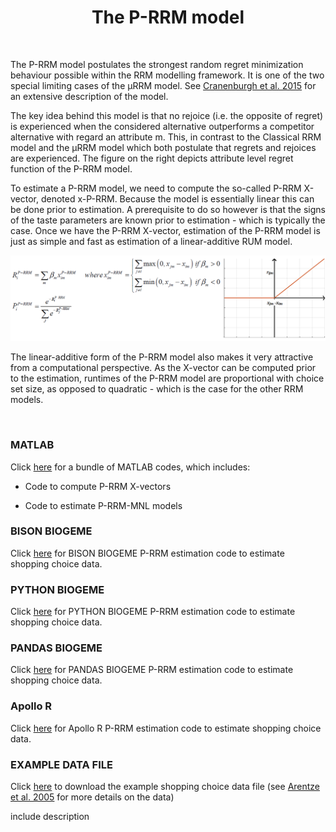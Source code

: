 <h1 class="font_6 wixui-rich-text__text" style="text-align: center;"><span class="wixui-rich-text__text">The P-RRM model</span></h1>
<div id="bgLayers_comp-la7woksn" class="MW5IWV" data-hook="bgLayers">&nbsp;</div>
<div class="" data-mesh-id="comp-la7woksninlineContent" data-testid="inline-content">
<div data-mesh-id="comp-la7woksninlineContent-gridContainer" data-testid="mesh-container-content">
<div id="i20dw1f4" class="BaOVQ8 tz5f0K i20dw1f4 wixui-rich-text" data-testid="richTextElement">
<p class="font_8 wixui-rich-text__text" dir="ltr"><span class="wixui-rich-text__text">The P-RRM model postulates the strongest random regret minimization behaviour possible within the RRM modelling framework.&nbsp;</span>It is one of the two special limiting cases of the &micro;RRM model. See&nbsp;<span class="wixui-rich-text__text"><a class="wixui-rich-text__text" href="http://www.sciencedirect.com/science/article/pii/S0965856415000166" target="_blank" rel="noopener">Cranenburgh et al. 2015</a></span>&nbsp;for an extensive description of the model.</p>
<p class="font_8 wixui-rich-text__text" dir="ltr">The key idea behind this model is that no rejoice (i.e. the opposite of regret) is experienced when the considered alternative outperforms a competitor alternative with regard an attribute&nbsp;<span class="wixui-rich-text__text">m.&nbsp;</span>This, in contrast to the Classical RRM model and the &micro;RRM model which both postulate that regrets&nbsp;<span class="wixui-rich-text__text">and</span>&nbsp;rejoices are experienced. The figure on the right depicts attribute level regret function of the P-RRM model.</p>
<p class="font_8 wixui-rich-text__text" dir="ltr">To estimate a P-RRM model, we need to compute the so-called P-RRM X-vector, denoted x-P-RRM. Because the model is essentially linear this can be done prior to estimation. A prerequisite to do so however is that the signs of the taste parameters are known prior to estimation - which is typically the case. Once we have the P-RRM X-vector, estimation of the P-RRM model is just as simple and fast as estimation of a linear-additive RUM model.</p>
 <p class="font_8 wixui-rich-text__text" dir="ltr"><img src="https://github.com/sandervancranenburgh/advancedRRMmodels/blob/main/RRM%20Models%20%26%20Software/P-RRM/P_RRM.png" alt="" /></p>
<p class="font_8 wixui-rich-text__text" dir="ltr">The linear-additive form of the P-RRM model also makes it very attractive from a computational perspective. As the X-vector can be computed prior to the estimation, runtimes of the P-RRM model are proportional with choice set size, as opposed to quadratic - which is the case for the other RRM models.</p>
<p class="font_8 wixui-rich-text__text">&nbsp;</p>
<h3 class="font_7 wixui-rich-text__text" dir="ltr">MATLAB</h3>
<p class="font_8 wixui-rich-text__text" dir="ltr">Click&nbsp;<span class="wixui-rich-text__text"><a class="wixui-rich-text__text" href="https://github.com/sandervancranenburgh/advancedRRMmodels/tree/main/RRM%20Models%20%26%20Software/P-RRM/MATLAB" target="_blank" rel="noopener">here</a></span>&nbsp;for a bundle of MATLAB codes, which includes:</p>
<ul class="font_8 wixui-rich-text__text">
<li class="wixui-rich-text__text">
<p class="font_8 wixui-rich-text__text" dir="ltr">Code to compute P-RRM X-vectors</p>
</li>
<li class="wixui-rich-text__text">
<p class="font_8 wixui-rich-text__text" dir="ltr">Code to estimate P-RRM-MNL models</p>
</li>
</ul>
<h3 class="font_7 wixui-rich-text__text" dir="ltr">BISON BIOGEME&nbsp;</h3>
<p class="font_8 wixui-rich-text__text" dir="ltr">Click&nbsp;<span class="wixui-rich-text__text"><a class="wixui-rich-text__text" href="https://github.com/sandervancranenburgh/advancedRRMmodels/tree/main/RRM%20Models%20%26%20Software/P-RRM/BISON%20BIOGEME" target="_blank" rel="noopener">here</a></span>&nbsp;for BISON BIOGEME P-RRM estimation code to estimate shopping choice data.</p>
<h3 class="font_7 wixui-rich-text__text" dir="ltr">PYTHON BIOGEME</h3>
<p class="font_8 wixui-rich-text__text" dir="ltr">Click&nbsp;<span class="wixui-rich-text__text"><a class="wixui-rich-text__text" href="https://github.com/sandervancranenburgh/advancedRRMmodels/tree/main/RRM%20Models%20%26%20Software/P-RRM/PYTHON%20BIOGEME" target="_blank" rel="noopener">here</a></span>&nbsp;for PYTHON BIOGEME P-RRM estimation code to estimate shopping choice data.</p>
<h3 class="font_7 wixui-rich-text__text" dir="ltr">PANDAS BIOGEME</h3>
<p class="font_8 wixui-rich-text__text" dir="ltr">Click&nbsp;<span class="wixui-rich-text__text"><a class="wixui-rich-text__text" href="https://github.com/sandervancranenburgh/advancedRRMmodels/tree/main/RRM%20Models%20%26%20Software/P-RRM/PANDAS%20BIOGEME" target="_blank" rel="noopener">here</a></span>&nbsp;for PANDAS BIOGEME P-RRM estimation code to estimate shopping choice data.</p>
<h3 class="font_8 wixui-rich-text__text">Apollo R</h3>
<p class="font_8 wixui-rich-text__text" dir="ltr">Click&nbsp;<span class="wixui-rich-text__text"><a class="wixui-rich-text__text" href="https://github.com/sandervancranenburgh/advancedRRMmodels/tree/main/RRM%20Models%20%26%20Software/P-RRM/Apollo%20R" target="_blank" rel="noopener">here</a></span>&nbsp;for Apollo R&nbsp;P-RRM estimation code to estimate shopping choice data.</p>
<h3 class="font_8 wixui-rich-text__text">EXAMPLE DATA FILE</h3>
<p class="font_8 wixui-rich-text__text" dir="ltr">Click&nbsp;<span class="wixui-rich-text__text"><a class="wixui-rich-text__text" href="[https://surfdrive.surf.nl/files/index.php/s/pyTXgpXx0JPTHhv](https://github.com/sandervancranenburgh/advancedRRMmodels/tree/main/RRM%20Models%20%26%20Software/P-RRM/EXAMPLE%20DATA)" target="_blank" rel="noopener">here</a></span>&nbsp;to download the example shopping choice data file&nbsp;(see&nbsp;<span class="wixui-rich-text__text"><a class="wixui-rich-text__text" href="http://journals.ama.org/doi/abs/10.1509/jmkr.42.1.109.56884" target="_blank" rel="noopener">Arentze et al. 2005</a></span>&nbsp;for more details on the data)</p>
</div>
</div>
</div>include description

